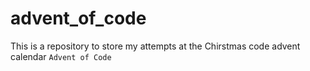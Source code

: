 # advent_of_code

This is a repository to store my attempts at the Chirstmas code advent calendar `Advent of Code`
